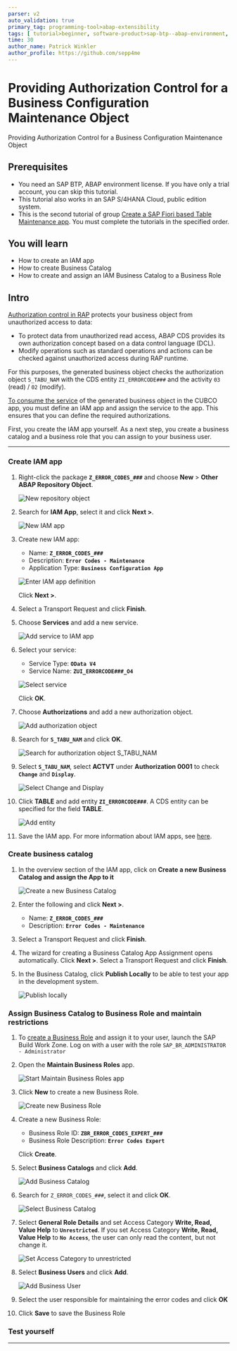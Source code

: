```yaml
---
parser: v2
auto_validation: true
primary_tag: programming-tool>abap-extensibility
tags: [ tutorial>beginner, software-product>sap-btp--abap-environment, programming-tool>abap-development, software-product>abap-platform, software-product-function>sap-s-4hana-cloud--abap-environment ]
time: 30
author_name: Patrick Winkler
author_profile: https://github.com/sepp4me
---
```


# Providing Authorization Control for a Business Configuration Maintenance Object
<!-- description --> Providing Authorization Control for a Business Configuration Maintenance Object

## Prerequisites  
- You need an SAP BTP, ABAP environment license. If you have only a trial account, you can skip this tutorial.
- This tutorial also works in an SAP S/4HANA Cloud, public edition system.
- This is the second tutorial of group [Create a SAP Fiori based Table Maintenance app](group.abap-env-factory). You must complete the tutorials in the specified order.


## You will learn  
- How to create an IAM app
- How to create Business Catalog
- How to create and assign an IAM Business Catalog to a Business Role

## Intro
[Authorization control in RAP](https://help.sap.com/viewer/923180ddb98240829d935862025004d6/Cloud/en-US/375a8124b22948688ac1c55297868d06.html) protects your business object from unauthorized access to data:

 - To protect data from unauthorized read access, ABAP CDS provides its own authorization concept based on a data control language (DCL).
 - Modify operations such as standard operations and actions can be checked against unauthorized access during RAP runtime.

For this purposes, the generated business object checks the authorization object `S_TABU_NAM` with the CDS entity `ZI_ERRORCODE###` and the activity `03` (read) / `02` (modify).

[To consume the service](https://help.sap.com/docs/btp/sap-abap-development-user-guide/consuming-services-in-ui) of the generated business object in the CUBCO app, you must define an IAM app and assign the service to the app. This ensures that you can define the required authorizations.

First, you create the IAM app yourself. As a next step, you create a business catalog and a business role that you can assign to your business user.

---
### Create IAM app


  1. Right-click the package **`Z_ERROR_CODES_###`** and choose **New** > **Other ABAP Repository Object**.

      ![New repository object](e.png)

  2. Search for **IAM App**, select it and click **Next >**.

      ![New IAM app](iam.png)

  3. Create new IAM app:
      - Name: **`Z_ERROR_CODES_###`**
      - Description: **`Error Codes - Maintenance`**
      - Application Type: **`Business Configuration App`**

     ![Enter IAM app definition](iam2.png)

      Click **Next >**.

  4. Select a Transport Request and click **Finish**.

  5. Choose **Services** and add a new service.

      ![Add service to IAM app](iam4.png)

  6. Select your service:
      - Service Type: **`OData V4`**
      - Service Name: **`ZUI_ERRORCODE###_O4`**

     ![Select service](iam5.png)

      Click **OK**.

  7. Choose **Authorizations** and add a new authorization object.

      ![Add authorization object](iam6.png)

  8. Search for **`S_TABU_NAM`** and click **OK**.

      ![Search for authorization object S_TABU_NAM](iam7.png)

  9. Select **`S_TABU_NAM`**, select **ACTVT** under **Authorization 0001** to check **`Change`** and **`Display`**.

      ![Select Change and Display](iam8.png)

 10. Click **TABLE** and add entity **`ZI_ERRORCODE###`**. A CDS entity can be specified for the field **TABLE**.

      ![Add entity](iam9a.png)

 11. Save the IAM app. For more information about IAM apps, see [here](https://help.sap.com/viewer/5371047f1273405bb46725a417f95433/Cloud/en-US/032faaf4f9184484ba9295c81756e831.html).



### Create business catalog


  1. In the overview section of the IAM app, click on **Create a new Business Catalog and assign the App to it**

      ![Create a new Business Catalog](iam0.png)
  2. Enter the following and click **Next >**.

      - Name: **`Z_ERROR_CODES_###`**
      - Description: **`Error Codes - Maintenance`**

  3. Select a Transport Request and click **Finish**.

  4. The wizard for creating a Business Catalog App Assignment opens automatically. Click **Next >**. Select a Transport Request and click **Finish**.

  5. In the Business Catalog, click **Publish Locally** to be able to test your app in the development system.

      ![Publish locally](bc10.png)


### Assign Business Catalog to Business Role and maintain restrictions


  1. To [create a Business Role](https://help.sap.com/docs/BTP/65de2977205c403bbc107264b8eccf4b/8ffb880eafec4078a1e5051227cb64b1.html) and assign it to your user, launch the SAP Build Work Zone. Log on with a user with the role `SAP_BR_ADMINISTRATOR - Administrator`

  2. Open the **Maintain Business Roles** app.

      ![Start Maintain Business Roles app](fiori4.png)

  3. Click **New** to create a new Business Role.

      ![Create new Business Role](fiori5.png)

  4. Create a new Business Role:
      - Business Role ID: **`ZBR_ERROR_CODES_EXPERT_###`**
      - Business Role Description: **`Error Codes Expert`**

      Click **Create**.

  5. Select **Business Catalogs** and click **Add**.

      ![Add Business Catalog](fiori7.png)


  6. Search for `Z_ERROR_CODES_###`, select it and click **OK**.

      ![Select Business Catalog](fiori8.png)

  7. Select **General Role Details** and set Access Category **Write, Read, Value Help** to **`Unrestricted`**. If you set Access Category **Write, Read, Value Help** to **`No Access`**, the user can only read the content, but not change it.

     ![Set Access Category to unrestricted](fiori9.png)

8. Select **Business Users** and click **Add**.

     ![Add Business User](fiori10.png)

9. Select the user responsible for maintaining the error codes and click **OK**

10. Click **Save** to save the Business Role


### Test yourself



---


